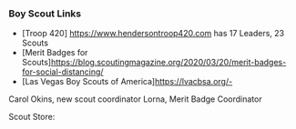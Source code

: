 ### Boy Scout Links

- [Troop 420] <https://www.hendersontroop420.com> has 17 Leaders, 23 Scouts
- [Merit Badges for Scouts]<https://blog.scoutingmagazine.org/2020/03/20/merit-badges-for-social-distancing/>
- [Las Vegas Boy Scouts of America]<https://lvacbsa.org/->

Carol Okins, new scout coordinator
Lorna, Merit Badge Coordinator

Scout Store: 
